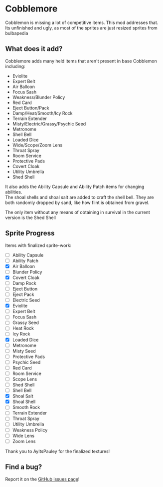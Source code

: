 # Cobblemore
Cobblemon is missing a lot of competitive items. This mod addresses that.
Its unfinished and ugly, as most of the sprites are just resized sprites from bulbapedia

## What does it add?
Cobblemore adds many held items that aren't present in base Cobblemon including:
- Eviolite
- Expert Belt
- Air Balloon
- Focus Sash
- Weakness/Blunder Policy
- Red Card
- Eject Button/Pack
- Damp/Heat/Smooth/Icy Rock
- Terrain Extender
- Misty/Electric/Grassy/Psychic Seed
- Metronome
- Shell Bell
- Loaded Dice
- Wide/Scope/Zoom Lens
- Throat Spray
- Room Service
- Protective Pads
- Covert Cloak
- Utility Umbrella
- Shed Shell

It also adds the Ability Capsule and Ability Patch items for changing abilities.  
The shoal shells and shoal salt are added to craft the shell bell. They are both randomly dropped by sand, like how flint is obtained from gravel.

The only item without any means of obtaining in survival in the current version is the Shed Shell

## Sprite Progress
Items with finalized sprite-work:
- [ ] Ability Capsule
- [ ] Ability Patch
- [x] Air Balloon
- [ ] Blunder Policy
- [x] Covert Cloak
- [ ] Damp Rock 
- [ ] Eject Button 
- [ ] Eject Pack
- [ ] Electric Seed
- [x] Eviolite
- [ ] Expert Belt
- [ ] Focus Sash
- [ ] Grassy Seed
- [ ] Heat Rock 
- [ ] Icy Rock
- [x] Loaded Dice
- [ ] Metronome
- [ ] Misty Seed
- [ ] Protective Pads
- [ ] Psychic Seed
- [ ] Red Card
- [ ] Room Service
- [ ] Scope Lens
- [ ] Shed Shell
- [ ] Shell Bell
- [x] Shoal Salt
- [x] Shoal Shell
- [ ] Smooth Rock 
- [ ] Terrain Extender
- [ ] Throat Spray
- [ ] Utility Umbrella
- [ ] Weakness Policy 
- [ ] Wide Lens
- [ ] Zoom Lens

Thank you to AyItsPauley for the finalized textures!

## Find a bug?
Report it on the [GitHub issues page](https://github.com/Jolkert/cobblemore/issues)!